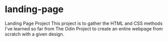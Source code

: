 # landing-page
Landing Page Project
This project is to gather the HTML and CSS methods I've learned so far from The Odin Project to create an entire webpage from scratch with a given design.
